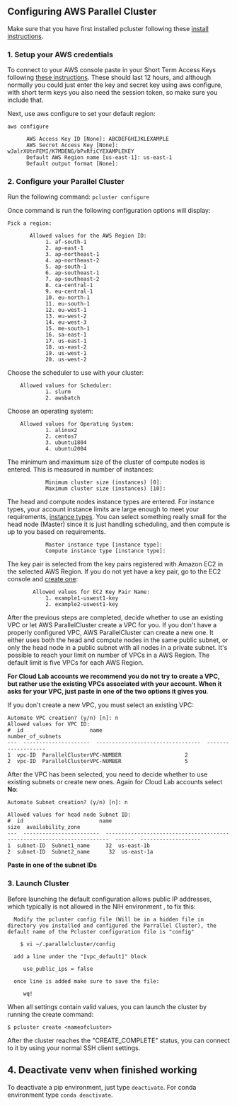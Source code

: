 ## Configuring AWS Parallel Cluster
Make sure that you have first installed pcluster following these [install instructions](https://github.com/STRIDES/NIHCloudLabAWS/blob/aws---parrallelcluster-patch/docs/Install_AWSParrallelCluster.md).

### 1. Setup your AWS credentials

To connect to your AWS console paste in your Short Term Access Keys following [these instructions](/docs/Intramural_STAKs.md). These should last 12 hours, and although normally you could just enter the key and secret key using aws configure, with short term keys you also need the session token, so make sure you include that. 

Next, use aws configure to set your default region: 
    
`aws configure`

          AWS Access Key ID [None]: ABCDEFGHIJKLEXAMPLE
          AWS Secret Access Key [None]: wJalrXUtnFEMI/K7MDENG/bPxRfiCYEXAMPLEKEY
          Default AWS Region name [us-east-1]: us-east-1
          Default output format [None]:

### 2. Configure your Parallel Cluster
    
Run the following command: 
`pcluster configure`

Once command is run the following configuration options will display:

    Pick a region:

           Allowed values for the AWS Region ID:
                1. af-south-1
                2. ap-east-1
                3. ap-northeast-1
                4. ap-northeast-2
                5. ap-south-1
                6. ap-southeast-1
                7. ap-southeast-2
                8. ca-central-1
                9. eu-central-1
                10. eu-north-1
                11. eu-south-1
                12. eu-west-1
                13. eu-west-2
                14. eu-west-3
                15. me-south-1
                16. sa-east-1
                17. us-east-1
                18. us-east-2
                19. us-west-1
                20. us-west-2
    
Choose the scheduler to use with your cluster:

        Allowed values for Scheduler:
                1. slurm
                2. awsbatch
                
Choose an operating system:

        Allowed values for Operating System:
                1. alinux2
                2. centos7
                3. ubuntu1804
                4. ubuntu2004

The minimum and maximum size of the cluster of compute nodes is entered. This is measured in number of instances:
                
                Minimum cluster size (instances) [0]:
                Maximum cluster size (instances) [10]: 

The head and compute nodes instance types are entered. For instance types, your account instance limits are large enough to meet your requirements, [instance types](https://docs.aws.amazon.com/AWSEC2/latest/UserGuide/ec2-on-demand-instances.html#ec2-on-demand-instances-limits). You can select something really small for the head node (Master) since it is just handling scheduling, and then compute is up to you based on requirements.

                Master instance type [instance type]: 
                Compute instance type [instance type]: 

    
The key pair is selected from the key pairs registered with Amazon EC2 in the selected AWS Region. If you do not yet have a key pair, go to the EC2 console and [create one](/docs/connect_to_EC2.md): 

            Allowed values for EC2 Key Pair Name:
                1. example1-uswest1-key
                2. example2-uswest1-key

After the previous steps are completed, decide whether to use an existing VPC or let AWS ParallelCluster create a VPC for you. If you don't have a properly configured VPC, AWS ParallelCluster can create a new one. It either uses both the head and compute nodes in the same public subnet, or only the head node in a public subnet with all nodes in a private subnet. It's possible to reach your limit on number of VPCs in a AWS Region. The default limit is five VPCs for each AWS Region. 

**For Cloud Lab accounts we recommend you do not try to create a VPC, but rather use the existing VPCs associated with your account. When it asks for your VPC, just paste in one of the two options it gives you**.

If you don't create a new VPC, you must select an existing VPC:

    Automate VPC creation? (y/n) [n]: n
    Allowed values for VPC ID:
    #  id                     name                                 number_of_subnets
    ---  ---------------------  ---------------------------------  -------------------
    1  vpc-ID  ParallelClusterVPC-NUMBER                    2
    2  vpc-ID  ParallelClusterVPC-NUMBER                    5


After the VPC has been selected, you need to decide whether to use existing subnets or create new ones. Again for Cloud Lab accounts select **No**:

    Automate Subnet creation? (y/n) [n]: n
    
    Allowed values for head node Subnet ID:
    #  id                        name                                                                       size  availability_zone
    ---  ------------------------  -----------------------------------------------------------------------  ------  -------------------
    1  subnet-ID  Subnet1_name     32  us-east-1b
    2  subnet-ID  Subnet2_name      32  us-east-1a

**Paste in one of the subnet IDs**

### 3. Launch Cluster

Before launching the default configuration allows public IP addresses, which typically is not allowed in the NIH environment , to fix this:

      Modify the pcluster config file (Will be in a hidden file in directory you installed and configured the Parrallel Cluster), the default name of the Pcluster configuration file is "config"

        $ vi ~/.parallelcluster/config 
      
      add a line under the "[vpc_default]" block 

         use_public_ips = false

      once line is added make sure to save the file:

         wq!


 When all settings contain valid values, you can launch the cluster by running the create command:

    $ pcluster create <nameofcluster>

After the cluster reaches the "CREATE_COMPLETE" status, you can connect to it by using your normal SSH client settings.

## 4. Deactivate venv when finished working

To deactivate a pip environment, just type `deactivate`.
For conda environment type `conda deactivate`.
    
